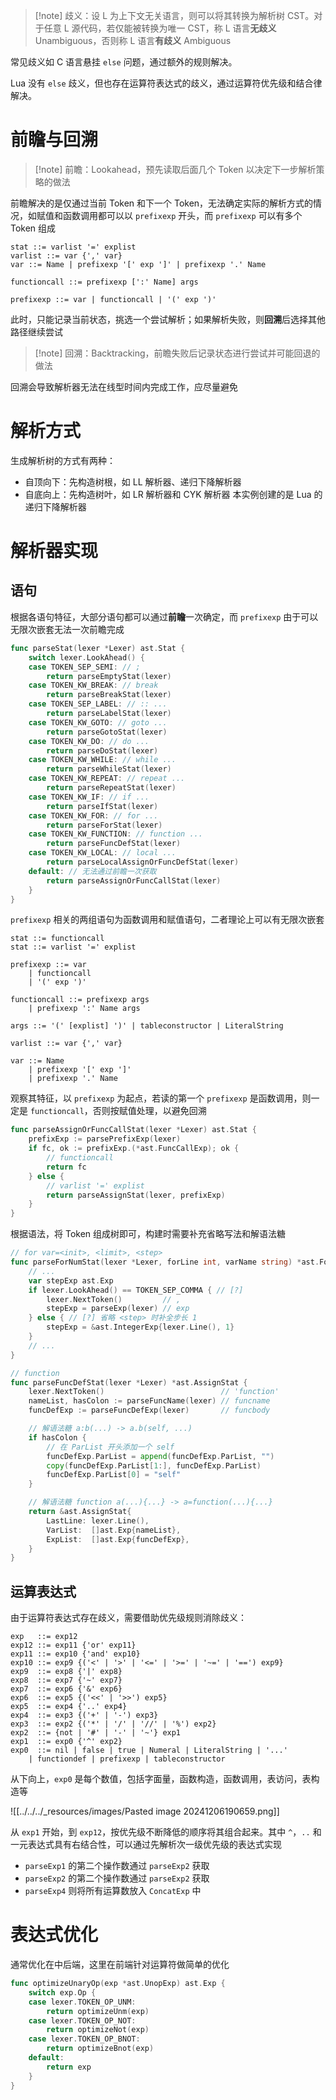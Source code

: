 > [!note] 歧义：设 L 为上下文无关语言，则可以将其转换为解析树 CST。对于任意 L 源代码，若仅能被转换为唯一 CST，称 L 语言**无歧义**Unambiguous，否则称 L 语言**有歧义** Ambiguous

常见歧义如 C 语言悬挂 `else` 问题，通过额外的规则解决。

Lua 没有 `else` 歧义，但也存在运算符表达式的歧义，通过运算符优先级和结合律解决。
# 前瞻与回溯

> [!note] 前瞻：Lookahead，预先读取后面几个 Token 以决定下一步解析策略的做法

前瞻解决的是仅通过当前 Token 和下一个 Token，无法确定实际的解析方式的情况，如赋值和函数调用都可以以 `prefixexp` 开头，而 `prefixexp` 可以有多个 Token 组成

```ebnf
stat ::= varlist '=' explist
varlist ::= var {',' var}
var ::= Name | prefixexp '[' exp ']' | prefixexp '.' Name

functioncall ::= prefixexp [':' Name] args

prefixexp ::= var | functioncall | '(' exp ')'
```

此时，只能记录当前状态，挑选一个尝试解析；如果解析失败，则**回溯**后选择其他路径继续尝试

> [!note] 回溯：Backtracking，前瞻失败后记录状态进行尝试并可能回退的做法

回溯会导致解析器无法在线型时间内完成工作，应尽量避免
# 解析方式

生成解析树的方式有两种：
- 自顶向下：先构造树根，如 LL 解析器、递归下降解析器
- 自底向上：先构造树叶，如 LR 解析器和 CYK 解析器
本实例创建的是 Lua 的递归下降解析器
# 解析器实现
## 语句

根据各语句特征，大部分语句都可以通过**前瞻**一次确定，而 `prefixexp` 由于可以无限次嵌套无法一次前瞻完成

```go fold title:compiler/parser/parse_stat.go
func parseStat(lexer *Lexer) ast.Stat {
	switch lexer.LookAhead() {
	case TOKEN_SEP_SEMI: // ;
		return parseEmptyStat(lexer)
	case TOKEN_KW_BREAK: // break
		return parseBreakStat(lexer)
	case TOKEN_SEP_LABEL: // :: ...
		return parseLabelStat(lexer)
	case TOKEN_KW_GOTO: // goto ...
		return parseGotoStat(lexer)
	case TOKEN_KW_DO: // do ...
		return parseDoStat(lexer)
	case TOKEN_KW_WHILE: // while ...
		return parseWhileStat(lexer)
	case TOKEN_KW_REPEAT: // repeat ...
		return parseRepeatStat(lexer)
	case TOKEN_KW_IF: // if ...
		return parseIfStat(lexer)
	case TOKEN_KW_FOR: // for ...
		return parseForStat(lexer)
	case TOKEN_KW_FUNCTION: // function ...
		return parseFuncDefStat(lexer)
	case TOKEN_KW_LOCAL: // local ...
		return parseLocalAssignOrFuncDefStat(lexer)
	default: // 无法通过前瞻一次获取
		return parseAssignOrFuncCallStat(lexer)
	}
}
```

`prefixexp` 相关的两组语句为函数调用和赋值语句，二者理论上可以有无限次嵌套

```ebnf
stat ::= functioncall
stat ::= varlist '=' explist

prefixexp ::= var
    | functioncall
    | '(' exp ')'

functioncall ::= prefixexp args
    | prefixexp ':' Name args

args ::= '(' [explist] ')' | tableconstructor | LiteralString

varlist ::= var {',' var}

var ::= Name
    | prefixexp '[' exp ']'
    | prefixexp '.' Name
```

观察其特征，以 `prefixexp` 为起点，若读的第一个 `prefixexp` 是函数调用，则一定是 `functioncall`，否则按赋值处理，以避免回溯

```go title:compiler/parser/parse_stat.go
func parseAssignOrFuncCallStat(lexer *Lexer) ast.Stat {
	prefixExp := parsePrefixExp(lexer)
	if fc, ok := prefixExp.(*ast.FuncCallExp); ok {
		// functioncall
		return fc
	} else {
		// varlist '=' explist
		return parseAssignStat(lexer, prefixExp)
	}
}
```

根据语法，将 Token 组成树即可，构建时需要补充省略写法和解语法糖

```go title:compiler/parser/parse_stat.go
// for var=<init>, <limit>, <step>
func parseForNumStat(lexer *Lexer, forLine int, varName string) *ast.ForNumStat {
	// ...
	var stepExp ast.Exp
	if lexer.LookAhead() == TOKEN_SEP_COMMA { // [?]
		lexer.NextToken()         // ,
		stepExp = parseExp(lexer) // exp
	} else { // [?] 省略 <step> 时补全步长 1
		stepExp = &ast.IntegerExp{lexer.Line(), 1}
	}
	// ...
}

// function
func parseFuncDefStat(lexer *Lexer) *ast.AssignStat {
	lexer.NextToken()                          // 'function'
	nameList, hasColon := parseFuncName(lexer) // funcname
	funcDefExp := parseFuncDefExp(lexer)       // funcbody

	// 解语法糖 a:b(...) -> a.b(self, ...)
	if hasColon {
		// 在 ParList 开头添加一个 self
		funcDefExp.ParList = append(funcDefExp.ParList, "")
		copy(funcDefExp.ParList[1:], funcDefExp.ParList)
		funcDefExp.ParList[0] = "self"
	}

	// 解语法糖 function a(...){...} -> a=function(...){...}
	return &ast.AssignStat{
		LastLine: lexer.Line(),
		VarList:  []ast.Exp{nameList},
		ExpList:  []ast.Exp{funcDefExp},
	}
}
```
## 运算表达式

由于运算符表达式存在歧义，需要借助优先级规则消除歧义：

```ebnf
exp   ::= exp12
exp12 ::= exp11 {'or' exp11}
exp11 ::= exp10 {'and' exp10}
exp10 ::= exp9 {('<' | '>' | '<=' | '>=' | '~=' | '==') exp9}
exp9  ::= exp8 {'|' exp8}
exp8  ::= exp7 {'~' exp7}
exp7  ::= exp6 {'&' exp6}
exp6  ::= exp5 {('<<' | '>>') exp5}
exp5  ::= exp4 {'..' exp4}
exp4  ::= exp3 {('+' | '-') exp3}
exp3  ::= exp2 {('*' | '/' | '//' | '%') exp2}
exp2  ::= {not | '#' | '-' | '~'} exp1
exp1  ::= exp0 {'^' exp2}
exp0  ::= nil | false | true | Numeral | LiteralString | '...' 
    | functiondef | prefixexp | tableconstructor
```

从下向上，`exp0` 是每个数值，包括字面量，函数构造，函数调用，表访问，表构造等

![[../../../_resources/images/Pasted image 20241206190659.png]]

从 `exp1` 开始，到 `exp12`，按优先级不断降低的顺序将其组合起来。其中 `^`，`..` 和一元表达式具有右结合性，可以通过先解析次一级优先级的表达式实现
- `parseExp1` 的第二个操作数通过 `parseExp2` 获取
- `parseExp2` 的第二个操作数通过 `parseExp2` 获取
- `parseExp4` 则将所有运算数放入 `ConcatExp` 中
# 表达式优化

通常优化在中后端，这里在前端针对运算符做简单的优化

```go title:compiler/parser/optimize.go
func optimizeUnaryOp(exp *ast.UnopExp) ast.Exp {
	switch exp.Op {
	case lexer.TOKEN_OP_UNM:
		return optimizeUnm(exp)
	case lexer.TOKEN_OP_NOT:
		return optimizeNot(exp)
	case lexer.TOKEN_OP_BNOT:
		return optimizeBnot(exp)
	default:
		return exp
	}
}
```